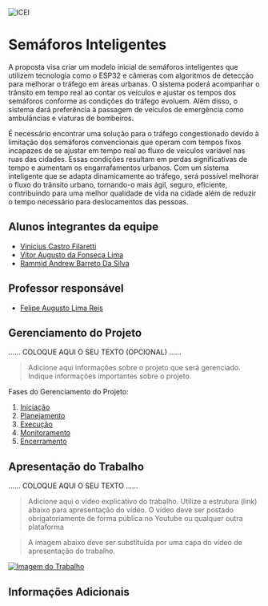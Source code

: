 ![ICEI](images/icei-pucminas.png)

# Semáforos Inteligentes

A proposta visa criar um modelo inicial de semáforos inteligentes que utilizem tecnologia como o ESP32 e câmeras com algoritmos de detecção para melhorar o tráfego em áreas urbanas. O sistema poderá acompanhar o trânsito em tempo real ao contar os veículos e ajustar os tempos dos semáforos conforme as condições do tráfego evoluem. Além disso, o sistema dará preferência à passagem de veículos de emergência como ambulâncias e viaturas de bombeiros.

É necessário encontrar uma solução para o tráfego congestionado devido à limitação dos semáforos convencionais que operam com tempos fixos incapazes de se ajustar em tempo real ao fluxo de veículos variável nas ruas das cidades. Essas condições resultam em perdas significativas de tempo e aumentam os engarrafamentos urbanos. Com um sistema inteligente que se adapta dinamicamente ao tráfego, será possível melhorar o fluxo do trânsito urbano, tornando-o mais ágil, seguro, eficiente, contribuindo para uma melhor qualidade de vida na cidade além de reduzir o tempo necessário para deslocamentos das pessoas.

## Alunos integrantes da equipe

* [Vinicius Castro Filaretti](https://github.com/ViniciusCasF)
* [Vitor Augusto da Fonseca Lima](https://github.com/Vitorlima841)
* [Rammid Andrew Barreto Da Silva](https://github.com/Rammid03)

## Professor responsável

* [Felipe Augusto Lima Reis](https://github.com/falreis)

## Gerenciamento do Projeto

......  COLOQUE AQUI O SEU TEXTO (OPCIONAL) ......

> Adicione aqui informações sobre o projeto que será gerenciado. 
> Indique informações importantes sobre o projeto.

Fases do Gerenciamento do Projeto:
1. [Iniciação](docs/01-iniciacao)
2. [Planejamento](docs/02-planejamento)
3. [Execução](docs/03-execucao)
4. [Monitoramento](docs/04-monitoramento)
5. [Encerramento](docs/05-encerramento)

## Apresentação do Trabalho

......  COLOQUE AQUI O SEU TEXTO ......

> Adicione aqui o vídeo explicativo do trabalho.
> Utilize a estrutura (link) abaixo para apresentação do vídeo.
> O vídeo deve ser postado obrigatoriamente de forma pública no Youtube ou qualquer outra plataforma 

> A imagem abaixo deve ser substituída por uma capa do vídeo de apresentação do trabalho.

[![Imagem do Trabalho](images/capavideo.png)](https://youtu.be/ZPJD5dnPUtI)


## Informações Adicionais


